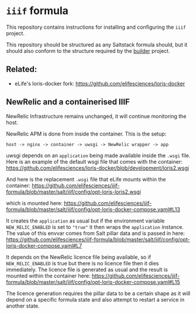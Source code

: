 # `iiif` formula

This repository contains instructions for installing and configuring the `iiif`
project.

This repository should be structured as any Saltstack formula should, but it 
should also conform to the structure required by the [builder](https://github.com/elifesciences/builder) 
project.

## Related:

* eLife's loris-docker fork: https://github.com/elifesciences/loris-docker

## NewRelic and a containerised IIIF

NewRelic Infrastructure remains unchanged, it will continue monitoring the host.

NewRelic APM is done from inside the container. This is the setup:

`host -> nginx -> container -> uwsgi -> NewRelic wrapper -> app`

uwsgi depends on an `application` being made available inside the `.wsgi` file. Here is an example of the default wsgi 
file that comes with the container: 
https://github.com/elifesciences/loris-docker/blob/development/loris2.wsgi

And here is the replacement `.wsgi` file that eLife mounts within the container:
https://github.com/elifesciences/iiif-formula/blob/master/salt/iiif/config/opt-loris-loris2.wsgi

which is mounted here:
https://github.com/elifesciences/iiif-formula/blob/master/salt/iiif/config/opt-loris-docker-compose.yaml#L13

It creates the `application` as usual but if the environment variable `NEW_RELIC_ENABLED` is set to `"true"` it then 
wraps the `application` instance. The value of this envvar comes from Salt pillar data and is passed in here: 
https://github.com/elifesciences/iiif-formula/blob/master/salt/iiif/config/opt-loris-docker-compose.yaml#L7

It depends on the NewRelic licence file being available, so if `NEW_RELIC_ENABLED` is true but there is no licence file
then it dies immediately. The licence file is generated as usual and the result is mounted within the container here:
https://github.com/elifesciences/iiif-formula/blob/master/salt/iiif/config/opt-loris-docker-compose.yaml#L15

The licence generation requires the pillar data to be a certain shape as it will depend on a specific formula state and 
also attempt to restart a service in another state.
